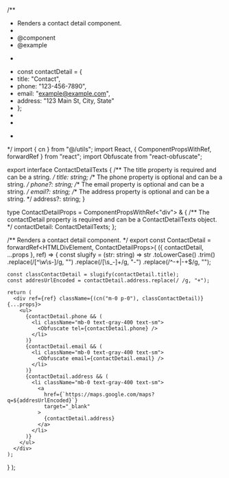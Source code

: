 /**
 * Renders a contact detail component.
 *
 * @component
 * @example
 * ```tsx
 * const contactDetail = {
 *   title: "Contact",
 *   phone: "123-456-7890",
 *   email: "example@example.com",
 *   address: "123 Main St, City, State"
 * };
 *
 * <ContactDetail contactDetail={contactDetail} />
 * ```
 */
import { cn } from "@/utils";
import React, { ComponentPropsWithRef, forwardRef } from "react";
import Obfuscate from "react-obfuscate";

export interface ContactDetailTexts {
  /** The title property is required and can be a string. */
  title: string;
  /** The phone property is optional and can be a string. */
  phone?: string;
  /** The email property is optional and can be a string. */
  email?: string;
  /** The address property is optional and can be a string. */
  address?: string;
}

type ContactDetailProps = ComponentPropsWithRef<"div"> & {
  /** The contactDetail property is required and can be a ContactDetailTexts object. */
  contactDetail: ContactDetailTexts;
};

/** Renders a contact detail component. */
export const ContactDetail = forwardRef<HTMLDivElement, ContactDetailProps>(
  ({ contactDetail, ...props }, ref) => {
    const slugify = (str: string) =>
      str
        .toLowerCase()
        .trim()
        .replace(/[^\w\s-]/g, "")
        .replace(/[\s_-]+/g, "-")
        .replace(/^-+|-+$/g, "");

    const classContactDetail = slugify(contactDetail.title);
    const addresUrlEncoded = contactDetail.address.replace(/ /g, "+");

    return (
      <div ref={ref} className={(cn("m-0 p-0"), classContactDetail)} {...props}>
        <ul>
          {contactDetail.phone && (
            <li className="mb-0 text-gray-400 text-sm">
              <Obfuscate tel={contactDetail.phone} />
            </li>
          )}
          {contactDetail.email && (
            <li className="mb-0 text-gray-400 text-sm">
              <Obfuscate email={contactDetail.email} />
            </li>
          )}
          {contactDetail.address && (
            <li className="mb-0 text-gray-400 text-sm">
              <a
                href={`https://maps.google.com/maps?q=${addresUrlEncoded}`}
                target="_blank"
              >
                {contactDetail.address}
              </a>
            </li>
          )}
        </ul>
      </div>
    );
  }
);

